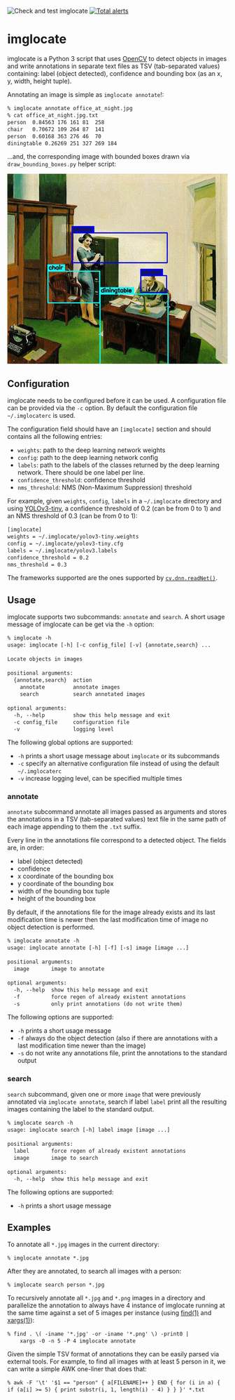 ![Check and test imglocate](https://github.com/iamleot/imglocate/workflows/Check%20and%20test%20imglocate/badge.svg)
[![Total alerts](https://img.shields.io/lgtm/alerts/g/iamleot/imglocate.svg?logo=lgtm&logoWidth=18)](https://lgtm.com/projects/g/iamleot/imglocate/alerts/)

# imglocate

imglocate is a Python 3 script that uses [OpenCV](https://opencv.org/)
to detect objects in images and write annotations in separate text
files as TSV (tab-separated values) containing: label (object
detected), confidence and bounding box (as an x, y, width, height
tuple).

Annotating an image is simple as `imglocate annotate`!:

```
% imglocate annotate office_at_night.jpg
% cat office_at_night.jpg.txt
person	0.84563	176	161	81	258
chair	0.70672	109	264	87	141
person	0.60168	363	276	46	70
diningtable	0.26269	251	327	269	184
```

...and, the corresponding image with bounded boxes drawn via
`draw_bounding_boxes.py` helper script:

![Office at Night, Edward Hopper (1940), oil-on-canvas annotated via imglocate (chair, person, diningtable, person)](/examples/office_at_night.annotated.jpg)


## Configuration

imglocate needs to be configured before it can be used.
A configuration file can be provided via the `-c` option.
By default the configuration file `~/.imglocaterc` is used.

The configuration field should have an `[imglocate]` section and should
contains all the following entries:

 - `weights`: path to the deep learning network weights
 - `config`: path to the deep learning network config
 - `labels`: path to the labels of the classes returned by the deep learning
   network. There should be one label per line.
 - `confidence_threshold`: confidence threshold
 - `nms_threshold`: NMS (Non-Maximum Suppression) threshold

For example, given `weights`, `config`, `labels` in a `~/.imglocate`
directory and using [YOLOv3-tiny](https://pjreddie.com/darknet/yolo/),
a confidence threshold of 0.2 (can be from 0 to 1) and an NMS
threshold of 0.3 (can be from 0 to 1):

```
[imglocate]
weights = ~/.imglocate/yolov3-tiny.weights
config = ~/.imglocate/yolov3-tiny.cfg
labels = ~/.imglocate/yolov3.labels
confidence_threshold = 0.2
nms_threshold = 0.3
```

The frameworks supported are the ones supported by
[`cv.dnn.readNet()`](https://docs.opencv.org/3.4/d6/d0f/group__dnn.html#ga3b34fe7a29494a6a4295c169a7d32422).


## Usage

imglocate supports two subcommands: `annotate` and `search`.
A short usage message of imglocate can be get via the `-h` option:

```
% imglocate -h
usage: imglocate [-h] [-c config_file] [-v] {annotate,search} ...

Locate objects in images

positional arguments:
  {annotate,search}  action
    annotate         annotate images
    search           search annotated images

optional arguments:
  -h, --help         show this help message and exit
  -c config_file     configuration file
  -v                 logging level
```

The following global options are supported:

 - `-h` prints a short usage message about `imglocate` or its subcommands
 - `-c` specify an alternative configuration file instead of using the
   default `~/.imglocaterc`
 - `-v` increase logging level, can be specified multiple times


### annotate

`annotate` subcommand annotate all images passed as arguments and
stores the annotations in a TSV (tab-separated values) text file in the
same path of each image appending to them the `.txt` suffix.

Every line in the annotations file correspond to a detected object.
The fields are, in order:

 - label (object detected)
 - confidence
 - x coordinate of the bounding box
 - y coordinate of the bounding box
 - width of the bounding box tuple
 - height of the bounding box

By default, if the annotations file for the image already exists and
its last modification time is newer then the last modification time of
image no object detection is performed.

```
% imglocate annotate -h
usage: imglocate annotate [-h] [-f] [-s] image [image ...]

positional arguments:
  image       image to annotate

optional arguments:
  -h, --help  show this help message and exit
  -f          force regen of already existent annotations
  -s          only print annotations (do not write them)
```

The following options are supported:

 - `-h` prints a short usage message
 - `-f` always do the object detection (also if there are annotations with
   a last modification time newer than the image)
 - `-s` do not write any annotations file, print the annotations to the
   standard output


### search

`search` subcommand, given one or more `image` that were previously
annotated via `imglocate annotate`, search if label `label` print all
the resulting images containing the label to the standard output.

```
% imglocate search -h
usage: imglocate search [-h] label image [image ...]

positional arguments:
  label       force regen of already existent annotations
  image       image to search

optional arguments:
  -h, --help  show this help message and exit
```

The following options are supported:

 - `-h` prints a short usage message


## Examples

To annotate all `*.jpg` images in the current directory:

```
% imglocate annotate *.jpg
```

After they are annotated, to search all images with a person:

```
% imglocate search person *.jpg
```

To recursively annotate all `*.jpg` and `*.png` images in a directory and
parallelize the annotation to always have 4 instance of imglocate running at the
same time against a set of 5 images per instance (using
[find(1)](https://netbsd.gw.com/cgi-bin/man-cgi?find+1) and
[xargs(1)](https://netbsd.gw.com/cgi-bin/man-cgi?xargs+1)):

```
% find . \( -iname '*.jpg' -or -iname '*.png' \) -print0 |
    xargs -0 -n 5 -P 4 imglocate annotate
```

Given the simple TSV format of annotations they can be easily parsed
via external tools.
For example, to find all images with at least 5 person in it, we can
write a simple AWK one-liner that does that:

```
% awk -F '\t' '$1 == "person" { a[FILENAME]++ } END { for (i in a) { if (a[i] >= 5) { print substr(i, 1, length(i) - 4) } } }' *.txt
```
